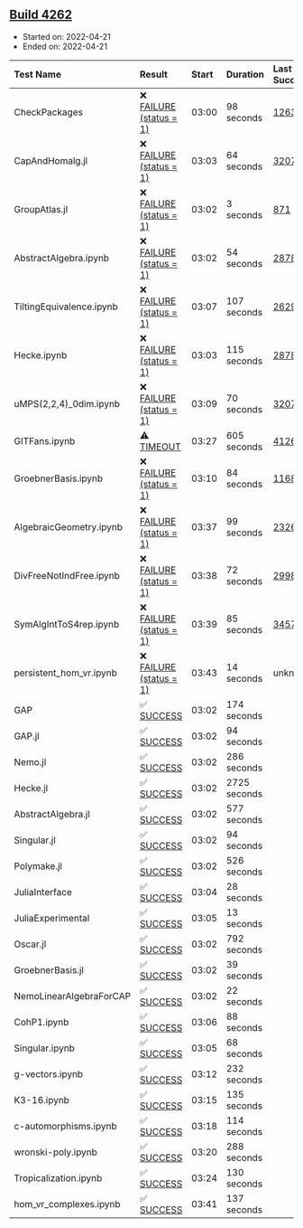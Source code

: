 ## [Build 4262](https://oscarci.mathematik.uni-kl.de/job/oscar-stable/4262/)

* Started on: 2022-04-21
* Ended on: 2022-04-21

| Test Name    | Result | Start | Duration | Last Success | First Failure |
|:-------------|:-------|:------|:---------|:-------------|:--------------|
| CheckPackages | ❌ [FAILURE (status = 1)](https://oscarci.mathematik.uni-kl.de/job/oscar-stable/4262/artifact/logs/build-4262/CheckPackages.log) | 03:00 | 98 seconds | [1263](https://oscarci.mathematik.uni-kl.de/job/oscar-stable/1263/) | [1264](https://oscarci.mathematik.uni-kl.de/job/oscar-stable/1264/) |
| CapAndHomalg.jl | ❌ [FAILURE (status = 1)](https://oscarci.mathematik.uni-kl.de/job/oscar-stable/4262/artifact/logs/build-4262/CapAndHomalg.jl.log) | 03:03 | 64 seconds | [3207](https://oscarci.mathematik.uni-kl.de/job/oscar-stable/3207/) | [3208](https://oscarci.mathematik.uni-kl.de/job/oscar-stable/3208/) |
| GroupAtlas.jl | ❌ [FAILURE (status = 1)](https://oscarci.mathematik.uni-kl.de/job/oscar-stable/4262/artifact/logs/build-4262/GroupAtlas.jl.log) | 03:02 | 3 seconds | [871](https://oscarci.mathematik.uni-kl.de/job/oscar-stable/871/) | [872](https://oscarci.mathematik.uni-kl.de/job/oscar-stable/872/) |
| AbstractAlgebra.ipynb | ❌ [FAILURE (status = 1)](https://oscarci.mathematik.uni-kl.de/job/oscar-stable/4262/artifact/logs/build-4262/AbstractAlgebra.ipynb.log) | 03:02 | 54 seconds | [2878](https://oscarci.mathematik.uni-kl.de/job/oscar-stable/2878/) | [2879](https://oscarci.mathematik.uni-kl.de/job/oscar-stable/2879/) |
| TiltingEquivalence.ipynb | ❌ [FAILURE (status = 1)](https://oscarci.mathematik.uni-kl.de/job/oscar-stable/4262/artifact/logs/build-4262/TiltingEquivalence.ipynb.log) | 03:07 | 107 seconds | [2629](https://oscarci.mathematik.uni-kl.de/job/oscar-stable/2629/) | [2630](https://oscarci.mathematik.uni-kl.de/job/oscar-stable/2630/) |
| Hecke.ipynb | ❌ [FAILURE (status = 1)](https://oscarci.mathematik.uni-kl.de/job/oscar-stable/4262/artifact/logs/build-4262/Hecke.ipynb.log) | 03:03 | 115 seconds | [2878](https://oscarci.mathematik.uni-kl.de/job/oscar-stable/2878/) | [2879](https://oscarci.mathematik.uni-kl.de/job/oscar-stable/2879/) |
| uMPS(2,2,4)_0dim.ipynb | ❌ [FAILURE (status = 1)](https://oscarci.mathematik.uni-kl.de/job/oscar-stable/4262/artifact/logs/build-4262/uMPS-2-2-4-_0dim.ipynb.log) | 03:09 | 70 seconds | [3207](https://oscarci.mathematik.uni-kl.de/job/oscar-stable/3207/) | [3208](https://oscarci.mathematik.uni-kl.de/job/oscar-stable/3208/) |
| GITFans.ipynb | ⚠ [TIMEOUT](https://oscarci.mathematik.uni-kl.de/job/oscar-stable/4262/artifact/logs/build-4262/GITFans.ipynb.log) | 03:27 | 605 seconds | [4126](https://oscarci.mathematik.uni-kl.de/job/oscar-stable/4126/) | [4127](https://oscarci.mathematik.uni-kl.de/job/oscar-stable/4127/) |
| GroebnerBasis.ipynb | ❌ [FAILURE (status = 1)](https://oscarci.mathematik.uni-kl.de/job/oscar-stable/4262/artifact/logs/build-4262/GroebnerBasis.ipynb.log) | 03:10 | 84 seconds | [1168](https://oscarci.mathematik.uni-kl.de/job/oscar-stable/1168/) | [1169](https://oscarci.mathematik.uni-kl.de/job/oscar-stable/1169/) |
| AlgebraicGeometry.ipynb | ❌ [FAILURE (status = 1)](https://oscarci.mathematik.uni-kl.de/job/oscar-stable/4262/artifact/logs/build-4262/AlgebraicGeometry.ipynb.log) | 03:37 | 99 seconds | [2326](https://oscarci.mathematik.uni-kl.de/job/oscar-stable/2326/) | [2327](https://oscarci.mathematik.uni-kl.de/job/oscar-stable/2327/) |
| DivFreeNotIndFree.ipynb | ❌ [FAILURE (status = 1)](https://oscarci.mathematik.uni-kl.de/job/oscar-stable/4262/artifact/logs/build-4262/DivFreeNotIndFree.ipynb.log) | 03:38 | 72 seconds | [2998](https://oscarci.mathematik.uni-kl.de/job/oscar-stable/2998/) | [2999](https://oscarci.mathematik.uni-kl.de/job/oscar-stable/2999/) |
| SymAlgIntToS4rep.ipynb | ❌ [FAILURE (status = 1)](https://oscarci.mathematik.uni-kl.de/job/oscar-stable/4262/artifact/logs/build-4262/SymAlgIntToS4rep.ipynb.log) | 03:39 | 85 seconds | [3457](https://oscarci.mathematik.uni-kl.de/job/oscar-stable/3457/) | [3458](https://oscarci.mathematik.uni-kl.de/job/oscar-stable/3458/) |
| persistent_hom_vr.ipynb | ❌ [FAILURE (status = 1)](https://oscarci.mathematik.uni-kl.de/job/oscar-stable/4262/artifact/logs/build-4262/persistent_hom_vr.ipynb.log) | 03:43 | 14 seconds | unknown | unknown |
| GAP | ✅ [SUCCESS](https://oscarci.mathematik.uni-kl.de/job/oscar-stable/4262/artifact/logs/build-4262/GAP.log) | 03:02 | 174 seconds |  |  |
| GAP.jl | ✅ [SUCCESS](https://oscarci.mathematik.uni-kl.de/job/oscar-stable/4262/artifact/logs/build-4262/GAP.jl.log) | 03:02 | 94 seconds |  |  |
| Nemo.jl | ✅ [SUCCESS](https://oscarci.mathematik.uni-kl.de/job/oscar-stable/4262/artifact/logs/build-4262/Nemo.jl.log) | 03:02 | 286 seconds |  |  |
| Hecke.jl | ✅ [SUCCESS](https://oscarci.mathematik.uni-kl.de/job/oscar-stable/4262/artifact/logs/build-4262/Hecke.jl.log) | 03:02 | 2725 seconds |  |  |
| AbstractAlgebra.jl | ✅ [SUCCESS](https://oscarci.mathematik.uni-kl.de/job/oscar-stable/4262/artifact/logs/build-4262/AbstractAlgebra.jl.log) | 03:02 | 577 seconds |  |  |
| Singular.jl | ✅ [SUCCESS](https://oscarci.mathematik.uni-kl.de/job/oscar-stable/4262/artifact/logs/build-4262/Singular.jl.log) | 03:02 | 94 seconds |  |  |
| Polymake.jl | ✅ [SUCCESS](https://oscarci.mathematik.uni-kl.de/job/oscar-stable/4262/artifact/logs/build-4262/Polymake.jl.log) | 03:02 | 526 seconds |  |  |
| JuliaInterface | ✅ [SUCCESS](https://oscarci.mathematik.uni-kl.de/job/oscar-stable/4262/artifact/logs/build-4262/JuliaInterface.log) | 03:04 | 28 seconds |  |  |
| JuliaExperimental | ✅ [SUCCESS](https://oscarci.mathematik.uni-kl.de/job/oscar-stable/4262/artifact/logs/build-4262/JuliaExperimental.log) | 03:05 | 13 seconds |  |  |
| Oscar.jl | ✅ [SUCCESS](https://oscarci.mathematik.uni-kl.de/job/oscar-stable/4262/artifact/logs/build-4262/Oscar.jl.log) | 03:02 | 792 seconds |  |  |
| GroebnerBasis.jl | ✅ [SUCCESS](https://oscarci.mathematik.uni-kl.de/job/oscar-stable/4262/artifact/logs/build-4262/GroebnerBasis.jl.log) | 03:02 | 39 seconds |  |  |
| NemoLinearAlgebraForCAP | ✅ [SUCCESS](https://oscarci.mathematik.uni-kl.de/job/oscar-stable/4262/artifact/logs/build-4262/NemoLinearAlgebraForCAP.log) | 03:02 | 22 seconds |  |  |
| CohP1.ipynb | ✅ [SUCCESS](https://oscarci.mathematik.uni-kl.de/job/oscar-stable/4262/artifact/logs/build-4262/CohP1.ipynb.log) | 03:06 | 88 seconds |  |  |
| Singular.ipynb | ✅ [SUCCESS](https://oscarci.mathematik.uni-kl.de/job/oscar-stable/4262/artifact/logs/build-4262/Singular.ipynb.log) | 03:05 | 68 seconds |  |  |
| g-vectors.ipynb | ✅ [SUCCESS](https://oscarci.mathematik.uni-kl.de/job/oscar-stable/4262/artifact/logs/build-4262/g-vectors.ipynb.log) | 03:12 | 232 seconds |  |  |
| K3-16.ipynb | ✅ [SUCCESS](https://oscarci.mathematik.uni-kl.de/job/oscar-stable/4262/artifact/logs/build-4262/K3-16.ipynb.log) | 03:15 | 135 seconds |  |  |
| c-automorphisms.ipynb | ✅ [SUCCESS](https://oscarci.mathematik.uni-kl.de/job/oscar-stable/4262/artifact/logs/build-4262/c-automorphisms.ipynb.log) | 03:18 | 114 seconds |  |  |
| wronski-poly.ipynb | ✅ [SUCCESS](https://oscarci.mathematik.uni-kl.de/job/oscar-stable/4262/artifact/logs/build-4262/wronski-poly.ipynb.log) | 03:20 | 288 seconds |  |  |
| Tropicalization.ipynb | ✅ [SUCCESS](https://oscarci.mathematik.uni-kl.de/job/oscar-stable/4262/artifact/logs/build-4262/Tropicalization.ipynb.log) | 03:24 | 130 seconds |  |  |
| hom_vr_complexes.ipynb | ✅ [SUCCESS](https://oscarci.mathematik.uni-kl.de/job/oscar-stable/4262/artifact/logs/build-4262/hom_vr_complexes.ipynb.log) | 03:41 | 137 seconds |  |  |

